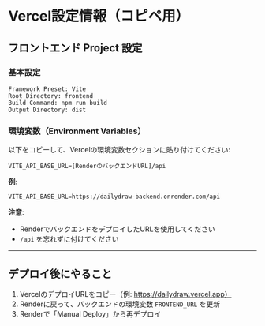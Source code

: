 # Vercel設定情報（コピペ用）

## フロントエンド Project 設定

### 基本設定
```
Framework Preset: Vite
Root Directory: frontend
Build Command: npm run build
Output Directory: dist
```

### 環境変数（Environment Variables）

以下をコピーして、Vercelの環境変数セクションに貼り付けてください:

```
VITE_API_BASE_URL=[RenderのバックエンドURL]/api
```

**例**:
```
VITE_API_BASE_URL=https://dailydraw-backend.onrender.com/api
```

**注意**:
- RenderでバックエンドをデプロイしたURLを使用してください
- `/api` を忘れずに付けてください

---

## デプロイ後にやること

1. VercelのデプロイURLをコピー（例: https://dailydraw.vercel.app）
2. Renderに戻って、バックエンドの環境変数 `FRONTEND_URL` を更新
3. Renderで「Manual Deploy」から再デプロイ
